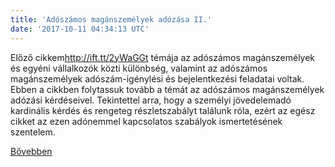 ```yaml
---
title: 'Adószámos magánszemélyek adózása II.'
date: '2017-10-11 04:34:13 UTC'
---
```


Előző cikkem<http://ift.tt/2yWaGGt> témája az adószámos magánszemélyek és egyéni vállalkozók közti különbség, valamint az adószámos magánszemélyek adószám-igénylési és bejelentkezési feladatai voltak. Ebben a cikkben folytassuk tovább a témát az adószámos magánszemélyek adózási kérdéseivel. Tekintettel arra, hogy a személyi jövedelemadó kardinális kérdés és rengeteg részletszabályt találunk róla, ezért az egész cikket az ezen adónemmel kapcsolatos szabályok ismertetésének szentelem.


[Bővebben](http://ift.tt/2fZJoXw)
